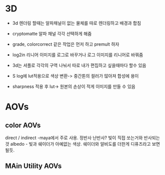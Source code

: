 # 3D 
- 3d 렌더링 할때는 알파채널이 없는 물체를 따로 렌더링하고 배경과 합침
- cryptomatte 알파 채널 각각 선택하게 해줌 
- grade, colorcorrect 같은 작업은 먼저 하고 premult 하자
- log2in 리니어 이미지를 로그로 바꾸거나 로그 이미지를 리니어로 바꿔줌
- 3d는 셔플로 각각의 구역 나눠서 따로 내가 편집하고 싶을때마다 할수 있음
- S log에 lut적용으로 색상 변환-> 중간톤의 컬러가 많아져 합성에 용이

- sharpness 적용 후 lut-> 원본의 손상이 적게 이미지를 만들 수 있음




# AOVs
## color AOVs
direct / indirect -maya에서 주로 사용. 정반사 난반사? 빛이 직접 쏘는거와 반사되는 것
albedo - 빛과 쉐이더가 아예없는 색상. 쉐이더와 알비도를 더한게 디퓨즈라고 보면 될듯.

## MAin Utility AOVs


